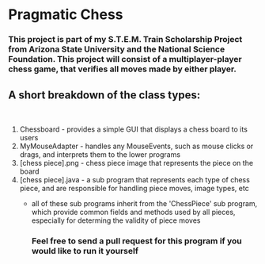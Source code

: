<h1>Pragmatic Chess</h1>

<h3>This project is part of my S.T.E.M. Train Scholarship Project from Arizona State University and 
the National Science Foundation. This project will consist of a multiplayer-player chess game, 
that verifies all moves made by either player.</h3>

<h2>A short breakdown of the class types: </h2><br/>
<ol>
    <li>Chessboard - provides a simple GUI that displays a chess board to its users</li>
    <li>MyMouseAdapter - handles any MouseEvents, such as mouse clicks or drags, and interprets them
                        to the lower programs</li>
    <li>[chess piece].png - chess piece image that represents the piece on the board</li>
    <li>[chess piece].java - a sub program that represents each type of chess piece, and are 
                            responsible for handling piece moves, image types, etc</li>
        <ul>
            <li>all of these sub programs inherit from the 'ChessPiece' sub program, which provide
                common fields and methods used by all pieces, especially for determing the validity 
                of piece moves</li>

<h3>Feel free to send a pull request for this program if you would like to run it yourself </h3><br/>
